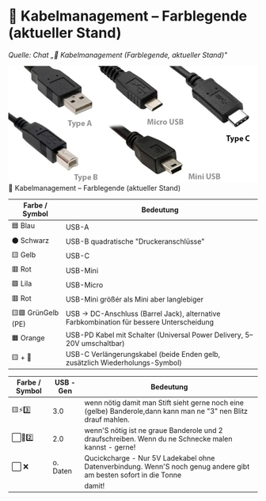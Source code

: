 # 🧵 Kabelmanagement – Farblegende (aktueller Stand)

*Quelle: Chat „🧵 Kabelmanagement (Farblegende, aktueller Stand)"*

![USB-Typen Übersicht](img/USB-Typen-II.jpg)🧵 Kabelmanagement – Farblegende (aktueller Stand)

| Farbe / Symbol | Bedeutung |
|----------------|-----------|
| 🟦 Blau        | USB-A |
| ⚫ Schwarz     | USB-B quadratische "Druckeranschlüsse" |
| 🟨 Gelb        | USB-C |
| 🟥 Rot         | USB-Mini |
| 🟪 Lila        | USB-Micro |
| 🟥 Rot         | USB-Mini größér als Mini aber langlebiger |
| 🟨🟩 GrünGelb (PE) | USB → DC-Anschluss (Barrel Jack), alternative Farbkombination für bessere Unterscheidung |
| 🟧 Orange      | USB-PD Kabel mit Schalter (Universal Power Delivery, 5–20V umschaltbar) |
| 🟨 + 🔁        | USB-C Verlängerungskabel (beide Enden gelb, zusätzlich Wiederholungs-Symbol) |


| Farbe / Symbol  | USB - Gen | Bedeutung |
|-----------------|---------|-----------|
| 🟨⚡3️⃣          | 3.0     | wenn nötig damit man Stift sieht gerne noch eine (gelbe) Banderole,dann kann man ne "3" nen Blitz drauf mahlen. |                            
| ⬜🐌2️⃣  | 2.0      |  wenn'S nötig ist ne graue Banderole und 2 draufschreiben. Wenn du ne Schnecke malen kannst - gerne! |
| ⬜  ❌  |  o. Daten |  Qucickcharge - Nur 5V Ladekabel ohne Datenverbindung. Wenn'S noch genug andere gibt am besten sofort in die Tonne |
|          |          | damit!|


